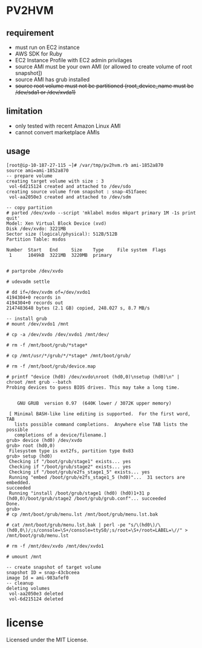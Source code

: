 # PV2HVM

## requirement
- must run on EC2 instance
- AWS SDK for Ruby
- EC2 Instance Profile with EC2 admin privilages
- source AMI must be your own AMI (or allowed to create volume of root snapshot])
- source AMI has grub installed
- ~~source root volume must not be partitioned (root_device_name must be /dev/sda1 or /dev/xvda1)~~

## limitation
- only tested with recent Amazon Linux AMI
- cannot convert marketplace AMIs

## usage
```
[root@ip-10-187-27-115 ~]# /var/tmp/pv2hvm.rb ami-1852a870
source ami=ami-1852a870
-- prepare volume
creating target volume with size : 3
 vol-6d215124 created and attached to /dev/sdo
creating source volume from snapshot : snap-451faeec
 vol-aa2050e3 created and attached to /dev/sdm

-- copy partition
# parted /dev/xvdo --script 'mklabel msdos mkpart primary 1M -1s print quit'
Model: Xen Virtual Block Device (xvd)
Disk /dev/xvdo: 3221MB
Sector size (logical/physical): 512B/512B
Partition Table: msdos

Number  Start   End     Size    Type     File system  Flags
 1      1049kB  3221MB  3220MB  primary


# partprobe /dev/xvdo

# udevadm settle

# dd if=/dev/xvdm of=/dev/xvdo1
4194304+0 records in
4194304+0 records out
2147483648 bytes (2.1 GB) copied, 248.027 s, 8.7 MB/s

-- install grub
# mount /dev/xvdo1 /mnt

# cp -a /dev/xvdo /dev/xvdo1 /mnt/dev/

# rm -f /mnt/boot/grub/*stage*

# cp /mnt/usr/*/grub/*/*stage* /mnt/boot/grub/

# rm -f /mnt/boot/grub/device.map

# printf "device (hd0) /dev/xvdo\nroot (hd0,0)\nsetup (hd0)\n" | chroot /mnt grub --batch
Probing devices to guess BIOS drives. This may take a long time.


    GNU GRUB  version 0.97  (640K lower / 3072K upper memory)

 [ Minimal BASH-like line editing is supported.  For the first word, TAB
   lists possible command completions.  Anywhere else TAB lists the possible
   completions of a device/filename.]
grub> device (hd0) /dev/xvdo
grub> root (hd0,0)
 Filesystem type is ext2fs, partition type 0x83
grub> setup (hd0)
 Checking if "/boot/grub/stage1" exists... yes
 Checking if "/boot/grub/stage2" exists... yes
 Checking if "/boot/grub/e2fs_stage1_5" exists... yes
 Running "embed /boot/grub/e2fs_stage1_5 (hd0)"...  31 sectors are embedded.
succeeded
 Running "install /boot/grub/stage1 (hd0) (hd0)1+31 p (hd0,0)/boot/grub/stage2 /boot/grub/grub.conf"... succeeded
Done.
grub>
# cp /mnt/boot/grub/menu.lst /mnt/boot/grub/menu.lst.bak

# cat /mnt/boot/grub/menu.lst.bak | perl -pe "s/\(hd0\)/\(hd0,0\)/;s/console=\S+/console=ttyS0/;s/root=\S+/root=LABEL=\//" > /mnt/boot/grub/menu.lst

# rm -f /mnt/dev/xvdo /mnt/dev/xvdo1

# umount /mnt

-- create snapshot of target volume
snapshot ID = snap-43cbceea
image Id = ami-983afef0
-- cleanup
deleting volumes
 vol-aa2050e3 deleted
 vol-6d215124 deleted

```

# license
Licensed under the MIT License.

